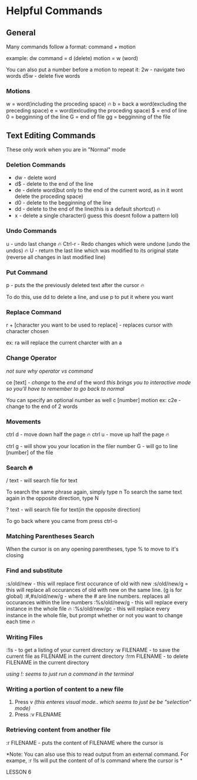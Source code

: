 # Helpful Commands

## General 
Many commands follow a format:
command + motion

example: dw
command = d (delete)
motion = w (word)

You can also put a number before a motion to repeat it:
2w - navigate two words
d5w - delete five words


### Motions
w = word(including the proceding space) 🔥
b = back a word(excluding the preceding space)
e = word(exlcuding the proceding space)
$ = end of line
0 = begginning of the line
G = end of file
gg = begginning of the file

## Text Editing Commands
These only work when you are in "Normal" mode

### Deletion Commands
 
* dw - delete word
* d$ - delete to the end of the line
* de - delete word(but only to the end of the current word, as in it wont delete the proceding space)
* d0 - delete to the begginning of the line
* dd - delete to the end of the line(this is a default shortcut) 🔥
* x - delete a single character(i guess this doesnt follow a pattern lol)

### Undo Commands
u - undo last change 🔥
Ctrl-r - Redo changes which were undone (undo the undos) 🔥
U - return the last line which was modified to its original state (reverse all changes in last modified line)

### Put Command
p - puts the the previously deleted text after the cursor 🔥

To do this, use dd to delete a line, and use p to put it where you want

### Replace Command
r + [character you want to be used to replace] - replaces cursor with character chosen

ex: ra will replace the current charcter with an a

### Change Operator
_not sure why operator vs command_

ce [text] - *change* to the *end* of the word
_this brings you to interactive mode so you'll have to remember to go back to normal_

You can specify an optional number as well
c [number] motion
ex: c2e - change to the end of 2 words


### Movements
ctrl d - move down half the page 🔥
ctrl u - move up half the page 🔥

ctrl g - will show you your location in the filer
number G - will go to line [number] of the file

### Search 🔥
/ text - will search file for text

To search the same phrase again, simply type n
To search the same text again in the opposite direction, type N

? text - will search file for text(in the opposite direction)

To go back where you came from press ctrl-o


### Matching Parentheses Search
When the cursor is on any opening parentheses, type % to move to it's closing

### Find and substitute
:s/old/new - this will replace first occurance of old with new
:s/old/new/g = this will replace all occurances of old with new on the same line. (g is for global)
:#,#s/old/new/g - where the # are line numbers. replaces all occurances within the line numbers
:%s/old/new/g - this will replace every instance in the whole file 🔥
:%s/old/new/gc - this will replace every instance in the whole file, but prompt whether or not you want to change each time 🔥


### Writing Files
:!ls - to get a listing of your current directory
:w FILENAME - to save the current file as FILENAME in the current directory
:!rm FILENAME - to delete FILENAME in the current directory

_using !: seems to just run a command in the terminal_


### Writing a portion of content to a new file
1) Press v _(this enteres visual mode.. which seems to just be be "selection" mode)_
2) Press :v FILENAME

### Retrieving content from another file
:r FILENAME - puts the content of FILENAME where the cursor is

*Note: You can also use this to read output from an external command. For exampe, :r !ls will put the content of of ls command where the cursor is *

LESSON 6


